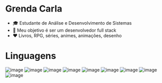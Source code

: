 # Grenda Carla
<!-- ![image](https://user-images.githubusercontent.com/80162033/114620991-8ec6b200-9c82-11eb-8a18-6255c0a1ba6f.png) ![image](https://user-images.githubusercontent.com/80162033/114621056-a140eb80-9c82-11eb-8828-5fa66fd512d2.png)-->





* 🎓 Estudante de Análise e Desenvolvimento de Sistemas
* 🎯 Meu objetivo é ser um desenvolvedor full stack
* ❤️ Livros, RPG, séries, animes, animações, desenho
        
        
        
        
        
# Linguagens

![image](https://img.icons8.com/dusk/64/000000/java-coffee-cup-logo.png) ![image](https://img.icons8.com/dusk/50/000000/python.png) ![image](https://img.icons8.com/color/48/000000/c-programming.png) ![image](https://img.icons8.com/color/48/000000/c-sharp-logo-2.png) ![image](https://img.icons8.com/dusk/64/000000/javascript.png) ![image](https://img.icons8.com/ultraviolet/40/000000/html-filetype.png) ![image](https://img.icons8.com/ultraviolet/40/000000/css-filetype.png) ![image](https://img.icons8.com/color/50/000000/dart.png) ![image](https://img.icons8.com/color/48/000000/microsoft-sql-server.png)
